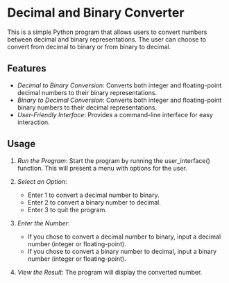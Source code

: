 
# Decimal and Binary Converter

This is a simple Python program that allows users to convert numbers between decimal and binary representations. The user can choose to convert from decimal to binary or from binary to decimal.

## Features

- *Decimal to Binary Conversion*: Converts both integer and floating-point decimal numbers to their binary representations.
- *Binary to Decimal Conversion*: Converts both integer and floating-point binary numbers to their decimal representations.
- *User-Friendly Interface*: Provides a command-line interface for easy interaction.

## Usage

1. *Run the Program*: Start the program by running the user_interface() function. This will present a menu with options for the user.

2. *Select an Option*:
   - Enter 1 to convert a decimal number to binary.
   - Enter 2 to convert a binary number to decimal.
   - Enter 3 to quit the program.

3. *Enter the Number*:
   - If you chose to convert a decimal number to binary, input a decimal number (integer or floating-point).
   - If you chose to convert a binary number to decimal, input a binary number (integer or floating-point).

4. *View the Result*: The program will display the converted number.